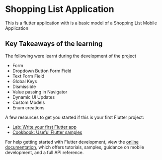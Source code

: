 # Shopping List Application

This is a flutter application with is a basic model of a Shopping List Mobile Application

## Key Takeaways of the learning

The following were learnt during the development of the project

- Form
- Dropdown Button Form Field
- Text Form Field
- Global Keys
- Dismissible
- Value passing in Navigator
- Dynamic UI Updates
- Custom Models
- Enum creations

A few resources to get you started if this is your first Flutter project:

- [Lab: Write your first Flutter app](https://docs.flutter.dev/get-started/codelab)
- [Cookbook: Useful Flutter samples](https://docs.flutter.dev/cookbook)

For help getting started with Flutter development, view the
[online documentation](https://docs.flutter.dev/), which offers tutorials,
samples, guidance on mobile development, and a full API reference.
